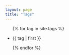 ```yaml
---
layout: page
title: "Tags"
---
```

<ul>
  {% for tag in site.tags %}
    <li>
      <p onclick="slide_post_list('{{ tag | first }}')">{{ tag | first }}</p>
      <ul style="display: none;" id="posts_in_{{ tag | first }}">
        {% for post in tag.last %}
          <li>
            <a href="{{ site.url }}{{ post.url }}">{{ post.title }}</a>
            <small>{{ post.date | date: "%B %-d, %Y" }}</small>
          </li>
        {% endfor %}
      </ul>
    </li>
  {% endfor %}
</ul>

<script src="https://ajax.googleapis.com/ajax/libs/jquery/2.1.1/jquery.min.js"></script>

<script>
  function slide_post_list(tag){
    var id = "#posts_in_"+tag;
    $(id).slideToggle();
  }
</script>